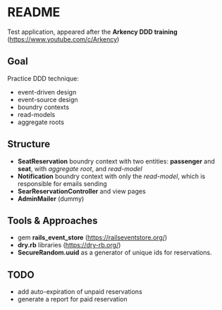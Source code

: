 # README

Test application, appeared after the **Arkency DDD training** (https://www.youtube.com/c/Arkency)

## Goal
Practice DDD technique:
- event-driven design
- event-source design
- boundry contexts
- read-models
- aggregate roots

## Structure
- **SeatReservation** boundry context with two entities: **passenger** and **seat**, with *aggregate root*, and *read-model*
- **Notification** boundry context with only the *read-model*, which is responsible for emails sending
- **SearReservationController** and view pages
- **AdminMailer** (dummy)

## Tools & Approaches
- gem **rails_event_store** (https://railseventstore.org/)
- **dry.rb** libraries (https://dry-rb.org/)
- **SecureRandom.uuid** as a generator of unique ids for reservations. 

## TODO
- add auto-expiration of unpaid reservations
- generate a report for paid reservation
